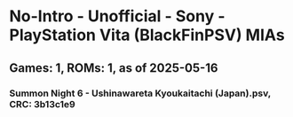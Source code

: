 # No-Intro - Unofficial - Sony - PlayStation Vita (BlackFinPSV) MIAs
## Games: 1, ROMs: 1, as of 2025-05-16

### Summon Night 6 - Ushinawareta Kyoukaitachi (Japan).psv, CRC: 3b13c1e9
